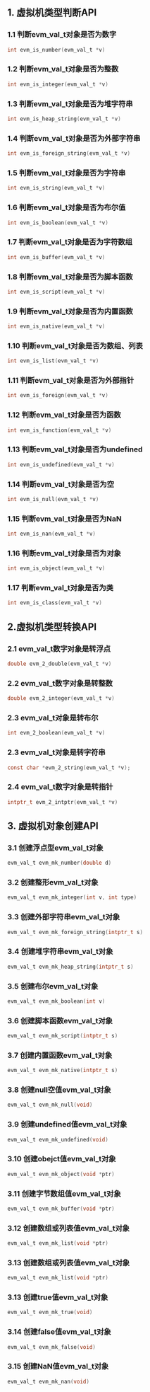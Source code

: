 ## 1. 虚拟机类型判断API

### 1.1 判断evm_val_t对象是否为数字

```c
int evm_is_number(evm_val_t *v)

```

### 1.2 判断evm_val_t对象是否为整数

```c
int evm_is_integer(evm_val_t *v)

```

### 1.3 判断evm_val_t对象是否为堆字符串

```c
int evm_is_heap_string(evm_val_t *v)

```

### 1.4 判断evm_val_t对象是否为外部字符串

```c
int evm_is_foreign_string(evm_val_t *v)

```

### 1.5 判断evm_val_t对象是否为字符串

```c
int evm_is_string(evm_val_t *v)

```

### 1.6 判断evm_val_t对象是否为布尔值

```c
int evm_is_boolean(evm_val_t *v)

```

### 1.7 判断evm_val_t对象是否为字符数组

```c
int evm_is_buffer(evm_val_t *v)

```

### 1.8 判断evm_val_t对象是否为脚本函数

```c
int evm_is_script(evm_val_t *v)

```

### 1.9 判断evm_val_t对象是否为内置函数

```c
int evm_is_native(evm_val_t *v)

```

### 1.10 判断evm_val_t对象是否为数组、列表

```c
int evm_is_list(evm_val_t *v)

```

### 1.11 判断evm_val_t对象是否为外部指针

```c
int evm_is_foreign(evm_val_t *v)

```


### 1.12 判断evm_val_t对象是否为函数

```c
int evm_is_function(evm_val_t *v)

```

### 1.13 判断evm_val_t对象是否为undefined

```c
int evm_is_undefined(evm_val_t *v)

```

### 1.14 判断evm_val_t对象是否为空

```c
int evm_is_null(evm_val_t *v)

```

### 1.15 判断evm_val_t对象是否为NaN

```c
int evm_is_nan(evm_val_t *v)

```

### 1.16 判断evm_val_t对象是否为对象

```c
int evm_is_object(evm_val_t *v)

```

### 1.17 判断evm_val_t对象是否为类

```c
int evm_is_class(evm_val_t *v)

```

## 2.虚拟机类型转换API

### 2.1 evm_val_t数字对象是转浮点

```c
double evm_2_double(evm_val_t *v)

```

### 2.2 evm_val_t数字对象是转整数

```c
double evm_2_integer(evm_val_t *v)

```

### 2.3 evm_val_t对象是转布尔

```c
int evm_2_boolean(evm_val_t *v)

```

### 2.3 evm_val_t对象是转字符串

```c
const char *evm_2_string(evm_val_t *v);

```

### 2.4 evm_val_t数字对象是转指针

```c
intptr_t evm_2_intptr(evm_val_t *v)

```

## 3. 虚拟机对象创建API

### 3.1 创建浮点型evm_val_t对象

```c
evm_val_t evm_mk_number(double d)

```

### 3.2 创建整形evm_val_t对象

```c
evm_val_t evm_mk_integer(int v, int type)

```

### 3.3 创建外部字符串evm_val_t对象

```c
evm_val_t evm_mk_foreign_string(intptr_t s)

```

### 3.4 创建堆字符串evm_val_t对象

```c
evm_val_t evm_mk_heap_string(intptr_t s)

```

### 3.5 创建布尔evm_val_t对象

```c
evm_val_t evm_mk_boolean(int v)

```

### 3.6 创建脚本函数evm_val_t对象

```c
evm_val_t evm_mk_script(intptr_t s)

```

### 3.7 创建内置函数evm_val_t对象

```c
evm_val_t evm_mk_native(intptr_t s)

```

### 3.8 创建null空值evm_val_t对象

```c
evm_val_t evm_mk_null(void)

```

### 3.9 创建undefined值evm_val_t对象

```c
evm_val_t evm_mk_undefined(void)

```

### 3.10 创建obejct值evm_val_t对象

```c
evm_val_t evm_mk_object(void *ptr)

```

### 3.11 创建字节数组值evm_val_t对象

```c
evm_val_t evm_mk_buffer(void *ptr)

```

### 3.12 创建数组或列表值evm_val_t对象

```c
evm_val_t evm_mk_list(void *ptr)

```

### 3.13 创建数组或列表值evm_val_t对象

```c
evm_val_t evm_mk_list(void *ptr)

```

### 3.13 创建true值evm_val_t对象

```c
evm_val_t evm_mk_true(void)

```

### 3.14 创建false值evm_val_t对象

```c
evm_val_t evm_mk_false(void)

```

### 3.15 创建NaN值evm_val_t对象

```c
evm_val_t evm_mk_nan(void)

```
